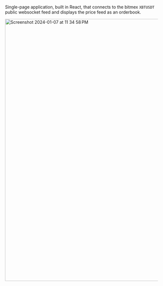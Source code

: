 Single-page application, built in React, that connects to the bitmex `XBTUSDT` public websocket feed and displays the price feed as an orderbook.

<img width="865" alt="Screenshot 2024-01-07 at 11 34 58 PM" src="https://github.com/samhv/exchange-order-book/assets/5297963/535f14d7-1a54-4aaa-8339-3191395ab4ee">
